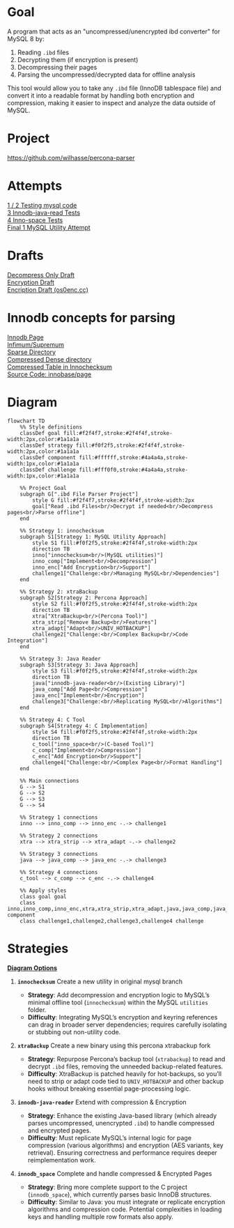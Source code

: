 # Goal

A program that acts as an "uncompressed/unencrypted ibd converter" for MySQL 8 by:
1. Reading `.ibd` files
2. Decrypting them (if encryption is present)
3. Decompressing their pages
4. Parsing the uncompressed/decrypted data for offline analysis

This tool would allow you to take any `.ibd` file (InnoDB tablespace file) and convert it into a readable format by handling both encryption and compression, making it easier to inspect and analyze the data outside of MySQL.

# Project
  
https://github.com/wilhasse/percona-parser  

# Attempts

[1 / 2 Testing mysql code](./docs/attempt1.md)  
[3 Innodb-java-read Tests](./../../calcite/innodb-example/README.md)  
[4 Inno-space Tests](./docs/innodb_space.md)  
[Final 1 MySQL Utility Attempt](./docs/utility_attempt.md)

# Drafts

[Decompress Only Draft](./docs/decompress_only.md)  
[Encryption Draft](./docs/keyring1.md)  
[Encription Draft (os0enc.cc)](./docs/keyring2.md)

# Innodb concepts for parsing

[Innodb Page](./docs/innodb_page.md)  
[Infimum/Supremum](./docs/infimum_supremum.md)  
[Sparse Directory](./docs/sparse_directory.md)  
[Compressed Dense directory](./docs/dense_directory.md)  
[Compressed Table in Innochecksum](./docs/compressed_table.md)  
[Source Code: innobase/page](./docs/page_dir.md)

# Diagram

```mermaid
flowchart TD
    %% Style definitions
    classDef goal fill:#f2f4f7,stroke:#2f4f4f,stroke-width:2px,color:#1a1a1a
    classDef strategy fill:#f0f2f5,stroke:#2f4f4f,stroke-width:2px,color:#1a1a1a
    classDef component fill:#ffffff,stroke:#4a4a4a,stroke-width:1px,color:#1a1a1a
    classDef challenge fill:#fff0f0,stroke:#4a4a4a,stroke-width:1px,color:#1a1a1a

    %% Project Goal
    subgraph G[".ibd File Parser Project"]
        style G fill:#f2f4f7,stroke:#2f4f4f,stroke-width:2px
        goal["Read .ibd Files<br/>Decrypt if needed<br/>Decompress pages<br/>Parse offline"]
    end

    %% Strategy 1: innochecksum
    subgraph S1[Strategy 1: MySQL Utility Approach]
        style S1 fill:#f0f2f5,stroke:#2f4f4f,stroke-width:2px
        direction TB
        inno["innochecksum<br/>(MySQL utilities)"]
        inno_comp["Implement<br/>Decompression"]
        inno_enc["Add Encryption<br/>Support"]
        challenge1["Challenge:<br/>Managing MySQL<br/>Dependencies"]
    end

    %% Strategy 2: xtraBackup
    subgraph S2[Strategy 2: Percona Approach]
        style S2 fill:#f0f2f5,stroke:#2f4f4f,stroke-width:2px
        direction TB
        xtra["XtraBackup<br/>(Percona Tool)"]
        xtra_strip["Remove Backup<br/>Features"]
        xtra_adapt["Adapt<br/>UNIV_HOTBACKUP"]
        challenge2["Challenge:<br/>Complex Backup<br/>Code Integration"]
    end

    %% Strategy 3: Java Reader
    subgraph S3[Strategy 3: Java Approach]
        style S3 fill:#f0f2f5,stroke:#2f4f4f,stroke-width:2px
        direction TB
        java["innodb-java-reader<br/>(Existing Library)"]
        java_comp["Add Page<br/>Compression"]
        java_enc["Implement<br/>Encryption"]
        challenge3["Challenge:<br/>Replicating MySQL<br/>Algorithms"]
    end

    %% Strategy 4: C Tool
    subgraph S4[Strategy 4: C Implementation]
        style S4 fill:#f0f2f5,stroke:#2f4f4f,stroke-width:2px
        direction TB
        c_tool["inno_space<br/>(C-based Tool)"]
        c_comp["Implement<br/>Compression"]
        c_enc["Add Encryption<br/>Support"]
        challenge4["Challenge:<br/>Complex Page<br/>Format Handling"]
    end

    %% Main connections
    G --> S1
    G --> S2
    G --> S3
    G --> S4

    %% Strategy 1 connections
    inno --> inno_comp --> inno_enc -.-> challenge1

    %% Strategy 2 connections
    xtra --> xtra_strip --> xtra_adapt -.-> challenge2

    %% Strategy 3 connections
    java --> java_comp --> java_enc -.-> challenge3

    %% Strategy 4 connections
    c_tool --> c_comp --> c_enc -.-> challenge4

    %% Apply styles
    class goal goal
    class inno,inno_comp,inno_enc,xtra,xtra_strip,xtra_adapt,java,java_comp,java_enc,c_tool,c_comp,c_enc component
    class challenge1,challenge2,challenge3,challenge4 challenge
```

# Strategies

[**Diagram Options**](./docs/strategy.md)

1. **`innochecksum`** Create a new utility in original mysql branch 
   - **Strategy**: Add decompression and encryption logic to MySQL’s minimal offline tool (`innochecksum`) within the MySQL `utilities` folder.
   - **Difficulty**: Integrating MySQL’s encryption and keyring references can drag in broader server dependencies; requires carefully isolating or stubbing out non-utility code.

2. **`xtraBackup`** Create a new binary using this percona xtrabackup fork
   - **Strategy**: Repurpose Percona’s backup tool (`xtrabackup`) to read and decrypt `.ibd` files, removing the unneeded backup-related features.
   - **Difficulty**: XtraBackup is patched heavily for hot-backups, so you’ll need to strip or adapt code tied to `UNIV_HOTBACKUP` and other backup hooks without breaking essential page-processing logic.

3. **`innodb-java-reader`** Extend with compression & Encryption
   - **Strategy**: Enhance the existing Java-based library (which already parses uncompressed, unencrypted `.ibd`) to handle compressed and encrypted pages.
   - **Difficulty**: Must replicate MySQL’s internal logic for page compression (various algorithms) and encryption (AES variants, key retrieval). Ensuring correctness and performance requires deeper reimplementation work.

4. **`innodb_space`** Complete and handle compressed & Encrypted Pages
   - **Strategy**: Bring more complete support to the C project (`innodb_space`), which currently parses basic InnoDB structures.
   - **Difficulty**: Similar to Java: you must integrate or replicate encryption algorithms and compression code. Potential complexities in loading keys and handling multiple row formats also apply.
